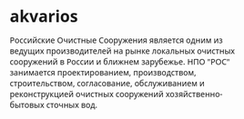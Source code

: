 # akvarios
Российские Очистные Сооружения является одним из ведущих производителей на рынке локальных очистных сооружений в России и ближнем зарубежье.  НПО "РОС" занимается проектированием, производством, строительством, согласование, обслуживанием и реконструкцией очистных сооружений хозяйственно-бытовых сточных вод.

<!DOCTYPE html>
<html lang="ru">
<head>
    <meta charset="UTF-8">
    <meta name="viewport" content="width=device-width, initial-scale=1.0">
    <title>Akvalos - Интернет-магазин аквариумов и товаров для аквариумистики</title>
    <link rel="stylesheet" href="https://cdnjs.cloudflare.com/ajax/libs/font-awesome/6.4.0/css/all.min.css">
    <style>
        * {
            margin: 0;
            padding: 0;
            box-sizing: border-box;
            font-family: 'Segoe UI', Tahoma, Geneva, Verdana, sans-serif;
        }
        
        body {
            background-color: #f5f7fa;
            color: #333;
            line-height: 1.6;
        }
        
        .container {
            max-width: 1200px;
            margin: 0 auto;
            padding: 0 15px;
        }
        
        /* Header Styles */
        .header-top {
            background-color: #f8f9fa;
            padding: 10px 0;
            border-bottom: 1px solid #eaeaea;
            font-size: 14px;
        }
        
        .header-top .container {
            display: flex;
            justify-content: space-between;
            align-items: center;
        }
        
        .contact-info span {
            margin-right: 20px;
        }
        
        .contact-info i {
            color: #0066cc;
            margin-right: 5px;
        }
        
        .user-links a {
            margin-left: 15px;
            text-decoration: none;
            color: #555;
        }
        
        .user-links a:hover {
            color: #0066cc;
        }
        
        .main-header {
            background-color: white;
            padding: 15px 0;
            box-shadow: 0 2px 10px rgba(0,0,0,0.05);
        }
        
        .header-content {
            display: flex;
            justify-content: space-between;
            align-items: center;
        }
        
        .logo {
            font-size: 28px;
            font-weight: 700;
            color: #0066cc;
            display: flex;
            align-items: center;
        }
        
        .logo i {
            margin-right: 10px;
            font-size: 32px;
        }
        
        .search-bar {
            flex-grow: 1;
            max-width: 500px;
            margin: 0 30px;
            position: relative;
        }
        
        .search-bar input {
            width: 100%;
            padding: 12px 20px;
            border: 1px solid #ddd;
            border-radius: 30px;
            font-size: 16px;
            outline: none;
        }
        
        .search-bar button {
            position: absolute;
            right: 5px;
            top: 5px;
            background: #0066cc;
            color: white;
            border: none;
            border-radius: 30px;
            padding: 7px 20px;
            cursor: pointer;
        }
        
        .header-actions {
            display: flex;
            align-items: center;
        }
        
        .header-action {
            display: flex;
            flex-direction: column;
            align-items: center;
            margin-left: 20px;
            cursor: pointer;
        }
        
        .header-action i {
            font-size: 22px;
            color: #0066cc;
            margin-bottom: 5px;
        }
        
        .header-action span {
            font-size: 12px;
            color: #555;
        }
        
        .cart-count {
            background: #ff4d4d;
            color: white;
            border-radius: 50%;
            width: 18px;
            height: 18px;
            display: flex;
            align-items: center;
            justify-content: center;
            font-size: 12px;
            position: absolute;
            top: -5px;
            right: -5px;
        }
        
        /* Navigation */
        .main-nav {
            background-color: #0066cc;
        }
        
        .nav-menu {
            display: flex;
            list-style: none;
        }
        
        .nav-menu li {
            position: relative;
        }
        
        .nav-menu a {
            display: block;
            padding: 15px 20px;
            color: white;
            text-decoration: none;
            font-weight: 500;
            transition: background-color 0.3s;
        }
        
        .nav-menu a:hover {
            background-color: #0052a3;
        }
        
        .nav-menu li:hover .submenu {
            display: block;
        }
        
        .submenu {
            display: none;
            position: absolute;
            top: 100%;
            left: 0;
            background: white;
            min-width: 200px;
            box-shadow: 0 5px 15px rgba(0,0,0,0.1);
            z-index: 1000;
        }
        
        .submenu a {
            color: #333;
            padding: 12px 20px;
            border-bottom: 1px solid #eee;
        }
        
        .submenu a:hover {
            background: #f5f7fa;
            color: #0066cc;
        }
        
        /* Banner */
        .banner {
            background: linear-gradient(rgba(0, 102, 204, 0.8), rgba(0, 102, 204, 0.9)), url('https://images.unsplash.com/photo-1544551763-46a013bb70d5?ixlib=rb-4.0.3&ixid=M3wxMjA3fDB8MHxwaG90by1wYWdlfHx8fGVufDB8fHx8fA%3D%3D&auto=format&fit=crop&w=1200&q=80') no-repeat center center;
            background-size: cover;
            color: white;
            text-align: center;
            padding: 80px 20px;
            margin-bottom: 40px;
        }
        
        .banner h1 {
            font-size: 42px;
            margin-bottom: 20px;
            text-shadow: 1px 1px 3px rgba(0,0,0,0.3);
        }
        
        .banner p {
            font-size: 20px;
            margin-bottom: 30px;
            max-width: 700px;
            margin-left: auto;
            margin-right: auto;
        }
        
        .btn {
            display: inline-block;
            background-color: #ff9900;
            color: white;
            padding: 14px 30px;
            border-radius: 30px;
            text-decoration: none;
            font-weight: bold;
            font-size: 16px;
            transition: all 0.3s;
            box-shadow: 0 4px 10px rgba(255, 153, 0, 0.3);
        }
        
        .btn:hover {
            background-color: #e68a00;
            transform: translateY(-2px);
            box-shadow: 0 6px 15px rgba(255, 153, 0, 0.4);
        }
        
        /* Categories */
        .categories {
            padding: 40px 0;
        }
        
        .section-title {
            text-align: center;
            margin-bottom: 40px;
            font-size: 32px;
            color: #0066cc;
            position: relative;
        }
        
        .section-title:after {
            content: '';
            display: block;
            width: 80px;
            height: 3px;
            background: #ff9900;
            margin: 10px auto;
        }
        
        .category-grid {
            display: grid;
            grid-template-columns: repeat(auto-fill, minmax(280px, 1fr));
            gap: 25px;
        }
        
        .category-card {
            background-color: white;
            border-radius: 10px;
            overflow: hidden;
            box-shadow: 0 5px 15px rgba(0,0,0,0.05);
            transition: transform 0.3s, box-shadow 0.3s;
            text-align: center;
        }
        
        .category-card:hover {
            transform: translateY(-10px);
            box-shadow: 0 15px 30px rgba(0,0,0,0.1);
        }
        
        .category-card img {
            width: 100%;
            height: 200px;
            object-fit: cover;
        }
        
        .category-card h3 {
            padding: 20px 15px;
            font-size: 20px;
            color: #333;
        }
        
        /* Products */
        .products {
            padding: 40px 0;
            background-color: #fff;
        }
        
        .product-grid {
            display: grid;
            grid-template-columns: repeat(auto-fill, minmax(250px, 1fr));
            gap: 25px;
        }
        
        .product-card {
            background-color: white;
            border-radius: 10px;
            overflow: hidden;
            box-shadow: 0 5px 15px rgba(0,0,0,0.05);
            transition: transform 0.3s;
            position: relative;
        }
        
        .product-card:hover {
            transform: translateY(-5px);
        }
        
        .product-badge {
            position: absolute;
            top: 10px;
            left: 10px;
            background: #ff4d4d;
            color: white;
            padding: 5px 10px;
            border-radius: 3px;
            font-size: 12px;
            font-weight: bold;
        }
        
        .product-card img {
            width: 100%;
            height: 200px;
            object-fit: cover;
        }
        
        .product-info {
            padding: 15px;
        }
        
        .product-title {
            font-size: 16px;
            margin-bottom: 10px;
            height: 40px;
            overflow: hidden;
        }
        
        .product-price {
            display: flex;
            align-items: center;
            justify-content: space-between;
            margin-top: 15px;
        }
        
        .price {
            font-weight: bold;
            color: #0066cc;
            font-size: 18px;
        }
        
        .old-price {
            text-decoration: line-through;
            color: #999;
            font-size: 14px;
            margin-left: 5px;
        }
        
        .add-to-cart {
            background: #0066cc;
            color: white;
            border: none;
            border-radius: 5px;
            padding: 8px 15px;
            cursor: pointer;
            transition: background 0.3s;
        }
        
        .add-to-cart:hover {
            background: #0052a3;
        }
        
        /* Features */
        .features {
            padding: 60px 0;
            background-color: #f8f9fa;
        }
        
        .feature-grid {
            display: grid;
            grid-template-columns: repeat(auto-fit, minmax(250px, 1fr));
            gap: 30px;
        }
        
        .feature {
            text-align: center;
            padding: 30px 20px;
        }
        
        .feature i {
            font-size: 40px;
            color: #0066cc;
            margin-bottom: 20px;
        }
        
        .feature h3 {
            margin-bottom: 15px;
            color: #333;
        }
        
        .feature p {
            color: #666;
        }
        
        /* Footer */
        footer {
            background-color: #2c3e50;
            color: white;
            padding: 60px 0 20px;
        }
        
        .footer-content {
            display: grid;
            grid-template-columns: repeat(auto-fit, minmax(200px, 1fr));
            gap: 40px;
            margin-bottom: 40px;
        }
        
        .footer-column h3 {
            margin-bottom: 25px;
            font-size: 18px;
            position: relative;
            padding-bottom: 10px;
        }
        
        .footer-column h3:after {
            content: '';
            position: absolute;
            left: 0;
            bottom: 0;
            width: 40px;
            height: 2px;
            background: #ff9900;
        }
        
        .footer-column ul {
            list-style: none;
        }
        
        .footer-column ul li {
            margin-bottom: 12px;
        }
        
        .footer-column a {
            color: #bdc3c7;
            text-decoration: none;
            transition: color 0.3s;
        }
        
        .footer-column a:hover {
            color: white;
        }
        
        .social-links {
            display: flex;
            margin-top: 20px;
        }
        
        .social-links a {
            display: flex;
            align-items: center;
            justify-content: center;
            width: 36px;
            height: 36px;
            background: rgba(255,255,255,0.1);
            border-radius: 50%;
            margin-right: 10px;
            transition: background 0.3s;
        }
        
        .social-links a:hover {
            background: #0066cc;
        }
        
        .copyright {
            text-align: center;
            padding-top: 20px;
            border-top: 1px solid rgba(255,255,255,0.1);
            color: #bdc3c7;
            font-size: 14px;
        }
        
        /* Responsive */
        @media (max-width: 992px) {
            .header-content {
                flex-wrap: wrap;
            }
            
            .search-bar {
                order: 3;
                max-width: 100%;
                margin: 15px 0 0;
            }
            
            .nav-menu {
                flex-wrap: wrap;
            }
        }
        
        @media (max-width: 768px) {
            .banner h1 {
                font-size: 32px;
            }
            
            .banner p {
                font-size: 18px;
            }
            
            .section-title {
                font-size: 28px;
            }
            
            .category-grid, .product-grid {
                grid-template-columns: repeat(auto-fill, minmax(200px, 1fr));
            }
        }
        
        @media (max-width: 576px) {
            .header-top .container {
                flex-direction: column;
                text-align: center;
            }
            
            .contact-info {
                margin-bottom: 10px;
            }
            
            .category-grid, .product-grid {
                grid-template-columns: 1fr 1fr;
            }
            
            .feature-grid {
                grid-template-columns: 1fr;
            }
        }
    </style>
</head>
<body>
    <!-- Header Top -->
    <div class="header-top">
        <div class="container">
            <div class="contact-info">
                <span><i class="fas fa-phone"></i> 8 (800) 123-45-67</span>
                <span><i class="fas fa-envelope"></i> info@akvalos.ru</span>
            </div>
            <div class="user-links">
                <a href="#"><i class="fas fa-user"></i> Личный кабинет</a>
                <a href="#"><i class="fas fa-heart"></i> Избранное</a>
                <a href="#"><i class="fas fa-shopping-cart"></i> Корзина</a>
            </div>
        </div>
    </div>

    <!-- Main Header -->
    <header class="main-header">
        <div class="container">
            <div class="header-content">
                <div class="logo">
                    <i class="fas fa-fish"></i>
                    AKVALOS
                </div>
                <div class="search-bar">
                    <input type="text" placeholder="Поиск товаров...">
                    <button><i class="fas fa-search"></i></button>
                </div>
                <div class="header-actions">
                    <div class="header-action">
                        <i class="fas fa-phone-alt"></i>
                        <span>Позвонить</span>
                    </div>
                    <div class="header-action">
                        <i class="fas fa-heart"></i>
                        <span>Избранное</span>
                    </div>
                    <div class="header-action" style="position: relative;">
                        <i class="fas fa-shopping-cart"></i>
                        <span>Корзина</span>
                        <div class="cart-count">3</div>
                    </div>
                </div>
            </div>
        </div>
    </header>

    <!-- Navigation -->
    <nav class="main-nav">
        <div class="container">
            <ul class="nav-menu">
                <li><a href="#">Главная</a></li>
                <li>
                    <a href="#">Аквариумы <i class="fas fa-chevron-down"></i></a>
                    <ul class="submenu">
                        <li><a href="#">Пресноводные аквариумы</a></li>
                        <li><a href="#">Морские аквариумы</a></li>
                        <li><a href="#">Аквариумы для креветок</a></li>
                        <li><a href="#">Аквариумы-террариумы</a></li>
                    </ul>
                </li>
                <li><a href="#">Рыбки</a></li>
                <li><a href="#">Растения</a></li>
                <li><a href="#">Оборудование</a></li>
                <li><a href="#">Корма</a></li>
                <li><a href="#">Акции</a></li>
                <li><a href="#">Доставка</a></li>
                <li><a href="#">Контакты</a></li>
            </ul>
        </div>
    </nav>

    <!-- Banner -->
    <section class="banner">
        <div class="container">
            <h1>Мир аквариумистики в одном месте</h1>
            <p>Широкий выбор аквариумов, рыбок и аксессуаров для вашего хобби. Качество, которое вы заслуживаете!</p>
            <a href="#" class="btn">Перейти в каталог</a>
        </div>
    </section>

    <!-- Categories -->
    <section class="categories">
        <div class="container">
            <h2 class="section-title">Категории товаров</h2>
            <div class="category-grid">
                <div class="category-card">
                    <img src="https://images.unsplash.com/photo-1544551763-46a013bb70d5?ixlib=rb-4.0.3&ixid=M3wxMjA3fDB8MHxwaG90by1wYWdlfHx8fGVufDB8fHx8fA%3D%3D&auto=format&fit=crop&w=600&q=80" alt="Аквариумы">
                    <h3>Аквариумы</h3>
                </div>
                <div class="category-card">
                    <img src="https://images.unsplash.com/photo-1522065893269-6fd20f6d7438?ixlib=rb-4.0.3&ixid=M3wxMjA3fDB8MHxwaG90by1wYWdlfHx8fGVufDB8fHx8fA%3D%3D&auto=format&fit=crop&w=600&q=80" alt="Рыбки">
                    <h3>Рыбки</h3>
                </div>
                <div class="category-card">
                    <img src="https://images.unsplash.com/photo-1560574188-6a6774965120?ixlib=rb-4.0.3&ixid=M3wxMjA3fDB8MHxwaG90by1wYWdlfHx8fGVufDB8fHx8fA%3D%3D&auto=format&fit=crop&w=600&q=80" alt="Растения">
                    <h3>Аквариумные растения</h3>
                </div>
                <div class="category-card">
                    <img src="https://images.unsplash.com/photo-1576613109753-27804de2cba8?ixlib=rb-4.0.3&ixid=M3wxMjA3fDB8MHxwaG90by1wYWdlfHx8fGVufDB8fHx8fA%3D%3D&auto=format&fit=crop&w=600&q=80" alt="Оборудование">
                    <h3>Оборудование</h3>
                </div>
            </div>
        </div>
    </section>

    <!-- Products -->
    <section class="products">
        <div class="container">
            <h2 class="section-title">Популярные товары</h2>
            <div class="product-grid">
                <div class="product-card">
                    <div class="product-badge">Хит</div>
                    <img src="https://images.unsplash.com/photo-1576808216213-7c64cce424d5?ixlib=rb-4.0.3&ixid=M3wxMjA3fDB8MHxwaG90by1wYWdlfHx8fGVufDB8fHx8fA%3D%3D&auto=format&fit=crop&w=600&q=80" alt="Аквариум 100л">
                    <div class="product-info">
                        <h3 class="product-title">Аквариум прямоугольный 100л с тумбой</h3>
                        <div class="product-price">
                            <div>
                                <span class="price">8 490 ₽</span>
                                <span class="old-price">9 990 ₽</span>
                            </div>
                            <button class="add-to-cart"><i class="fas fa-cart-plus"></i></button>
                        </div>
                    </div>
                </div>
                <div class="product-card">
                    <div class="product-badge">Акция</div>
                    <img src="https://images.unsplash.com/photo-1597848212624-e6d4bd66d381?ixlib=rb-4.0.3&ixid=M3wxMjA3fDB8MHxwaG90by1wYWdlfHx8fGVufDB8fHx8fA%3D%3D&auto=format&fit=crop&w=600&q=80" alt="Фильтр">
                    <div class="product-info">
                        <h3 class="product-title">Внутренний фильтр Aquael Fan 2 plus</h3>
                        <div class="product-price">
                            <div>
                                <span class="price">2 350 ₽</span>
                            </div>
                            <button class="add-to-cart"><i class="fas fa-cart-plus"></i></button>
                        </div>
                    </div>
                </div>
                <div class="product-card">
                    <img src="https://images.unsplash.com/photo-1576675466969-38eeae4b41f6?ixlib=rb-4.0.3&ixid=M3wxMjA3fDB8MHxwaG90by1wYWdlfHx8fGVufDB8fHx8fA%3D%3D&auto=format&fit=crop&w=600&q=80" alt="Корм">
                    <div class="product-info">
                        <h3 class="product-title">Корм для рыб TetraMin Flakes 100ml</h3>
                        <div class="product-price">
                            <div>
                                <span class="price">650 ₽</span>
                            </div>
                            <button class="add-to-cart"><i class="fas fa-cart-plus"></i></button>
                        </div>
                    </div>
                </div>
                <div class="product-card">
                    <img src="https://images.unsplash.com/photo-1544551763-46a013bb70d5?ixlib=rb-4.0.3&ixid=M3wxMjA3fDB8MHxwaG90by1wYWdlfHx8fGVufDB8fHx8fA%3D%3D&auto=format&fit=crop&w=600&q=80" alt="Обогреватель">
                    <div class="product-info">
                        <h3 class="product-title">Обогреватель аквариумный 100Вт с терморегулятором</h3>
                        <div class="product-price">
                            <div>
                                <span class="price">1 290 ₽</span>
                            </div>
                            <button class="add-to-cart"><i class="fas fa-cart-plus"></i></button>
                        </div>
                    </div>
                </div>
            </div>
        </div>
    </section>

    <!-- Features -->
    <section class="features">
        <div class="container">
            <h2 class="section-title">Почему выбирают нас</h2>
            <div class="feature-grid">
                <div class="feature">
                    <i class="fas fa-shipping-fast"></i>
                    <h3>Быстрая доставка</h3>
                    <p>Доставляем заказы по всей России в кратчайшие сроки</p>
                </div>
                <div class="feature">
                    <i class="fas fa-award"></i>
                    <h3>Гарантия качества</h3>
                    <p>Все товары проходят тщательную проверку перед отправкой</p>
                </div>
                <div class="feature">
                    <i class="fas fa-headset"></i>
                    <h3>Поддержка 24/7</h3>
                    <p>Наши специалисты всегда готовы ответить на ваши вопросы</p>
                </div>
                <div class="feature">
                    <i class="fas fa-hand-holding-usd"></i>
                    <h3>Выгодные цены</h3>
                    <p>Предлагаем конкурентные цены и регулярные акции</p>
                </div>
            </div>
        </div>
    </section>

    <!-- Footer -->
    <footer>
        <div class="container">
            <div class="footer-content">
                <div class="footer-column">
                    <h3>Каталог</h3>
                    <ul>
                        <li><a href="#">Аквариумы</a></li>
                        <li><a href="#">Рыбки</a></li>
                        <li><a href="#">Растения</a></li>
                        <li><a href="#">Оборудование</a></li>
                        <li><a href="#">Корма</a></li>
                    </ul>
                </div>
                <div class="footer-column">
                    <h3>Помощь</h3>
                    <ul>
                        <li><a href="#">Доставка и оплата</a></li>
                        <li><a href="#">Гарантия и возврат</a></li>
                        <li><a href="#">Вопросы и ответы</a></li>
                        <li><a href="#">Статьи и советы</a></li>
                    </ul>
                </div>
                <div class="footer-column">
                    <h3>О компании</h3>
                    <ul>
                        <li><a href="#">О нас</a></li>
                        <li><a href="#">Контакты</a></li>
                        <li><a href="#">Вакансии</a></li>
                        <li><a href="#">Отзывы</a></li>
                    </ul>
                </div>
                <div class="footer-column">
                    <h3>Контакты</h3>
                    <ul>
                        <li><i class="fas fa-phone"></i> 8 (800) 123-45-67</li>
                        <li><i class="fas fa-envelope"></i> info@akvalos.ru</li>
                        <li><i class="fas fa-map-marker-alt"></i> Москва, ул. Аквариумная, 15</li>
                        <li><i class="fas fa-clock"></i> Пн-Вс 9:00-21:00</li>
                    </ul>
                    <div class="social-links">
                        <a href="#"><i class="fab fa-vk"></i></a>
                        <a href="#"><i class="fab fa-telegram"></i></a>
                        <a href="#"><i class="fab fa-instagram"></i></a>
                        <a href="#"><i class="fab fa-youtube"></i></a>
                    </div>
                </div>
            </div>
            <div class="copyright">
                <p>&copy; 2023 Akvalos.ru - Интернет-магазин аквариумов и товаров для аквариумистики. Все права защищены.</p>
            </div>
        </div>
    </footer>
</body>
</html>
